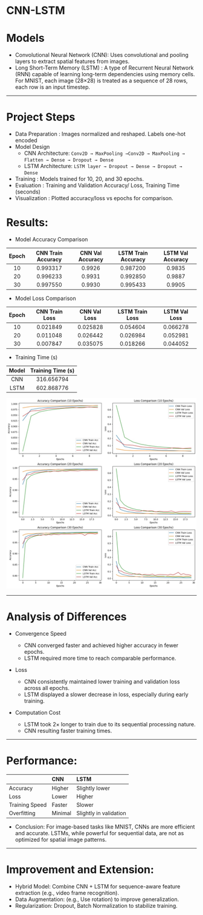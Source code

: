 # CNN-LSTM

# Models
- Convolutional Neural Network (CNN): Uses convolutional and pooling layers to extract spatial features from images.
- Long Short-Term Memory (LSTM) : A type of Recurrent Neural Network (RNN) capable of learning long-term dependencies using memory cells. For MNIST, each image (28×28) is treated as a sequence of 28 rows, each row is an input timestep.

---
# Project Steps
- Data Preparation : Images normalized and reshaped. Labels one-hot encoded
- Model Design
  - CNN Architecture:
    `Conv2D → MaxPooling →Conv2D → MaxPooling → Flatten → Dense → Dropout → Dense`
  - LSTM Architecture:
    `LSTM layer → Dropout → Dense → Dropout → Dense`
- Training : Models trained for 10, 20, and 30 epochs.  
- Evaluation : Training and Validation Accuracy/ Loss, Training Time (seconds)
- Visualization : Plotted accuracy/loss vs epochs for comparison.

# Results:
- Model Accuracy Comparison

| Epoch | CNN Train Accuracy | CNN Val Accuracy | LSTM Train Accuracy | LSTM Val Accuracy |
|:------:|:------------------:|:----------------:|:-------------------:|:-----------------:|
| 10 | 0.993317 | 0.9926 | 0.987200 | 0.9835 |
| 20 | 0.996233 | 0.9931 | 0.992850 | 0.9887 |
| 30 | 0.997550 | 0.9930 | 0.995433 | 0.9905 |

- Model Loss Comparison

| Epoch | CNN Train Loss | CNN Val Loss | LSTM Train Loss | LSTM Val Loss |
|:------:|:---------------:|:-------------:|:----------------:|:--------------:|
| 10 | 0.021849 | 0.025828 | 0.054604 | 0.066278 |
| 20 | 0.011048 | 0.026442 | 0.026984 | 0.052981 |
| 30 | 0.007847 | 0.035075 | 0.018266 | 0.044052 |

- Training Time (s)

| Model | Training Time (s) |
|:------:|:-----------------:|
| CNN | 316.656794 |
| LSTM | 602.868776 |

![Description](plot.jpg)

---
# Analysis of Differences
- Convergence Speed
  - CNN converged faster and achieved higher accuracy in fewer epochs.  
  - LSTM required more time to reach comparable performance.

- Loss 
  - CNN consistently maintained lower training and validation loss across all epochs.  
  - LSTM displayed a slower decrease in loss, especially during early training.

- Computation Cost
  - LSTM took 2× longer to train due to its sequential processing nature.  
  - CNN resulting faster training times.

---
# Performance:
|   | CNN | LSTM |
|:-----------|:--------|:---------|
| Accuracy |  Higher  | Slightly lower |
| Loss |  Lower | Higher |
| Training Speed |  Faster | Slower |
| Overfitting | Minimal | Slightly in validation |

- Conclusion: For image-based tasks like MNIST, CNNs are more efficient and accurate. LSTMs, while powerful for sequential data, are not as optimized for spatial image patterns.

---
# Improvement and Extension:
- Hybrid Model: Combine CNN + LSTM for sequence-aware feature extraction (e.g., video frame recognition).
- Data Augmentation: (e.g., Use rotation) to improve generalization.
- Regularization: Dropout, Batch Normalization to stabilize training.



